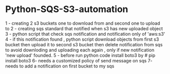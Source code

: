 # Python-SQS-S3-automation
1 - creating 2 s3 buckets one to download from and second one to upload to 
2 - creating sqs standard that notified when s3 has new uploaded object
3 - python script that check sqs notification and notification only of 'aws:s3'
4 - if this notification found , python script download objects from first s3 bucket then upload it to second s3 bucket then delete notification from sqs to avoid downloding and uploading each again , only if new notification 'new upload' founded. 
5 - before run python code install boto3 by 
    # pip install boto3 
6- needs a customized policy of send message on sqs 
7- needs to add a notification on first bucket to my sqs 
